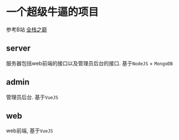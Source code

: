 # 一个超级牛逼的项目

参考B站 [全栈之巅](https://www.bilibili.com/video/BV1A4411Y7fi)

## server
服务器包括web前端的接口以及管理员后台的接口. 基于`NodeJS` + `MongoDB`

## admin
管理员后台. 基于`VueJS`

## web
web前端, 基于`VueJS`
